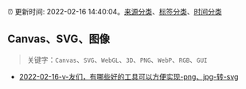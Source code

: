 :alarm_clock: 更新时间: 2022-02-16 14:40:04。[来源分类](../README.md)、[标签分类](../TAGS.md)、[时间分类](../TIMELINE.md)

## Canvas、SVG、图像


> 关键字：`Canvas`、`SVG`、`WebGL`、`3D`、`PNG`、`WebP`、`RGB`、`GUI`



- [2022-02-16-v-友们，有哪些好的工具可以方便实现-png、jpg-转-svg](https://www.v2ex.com/t/834344) 